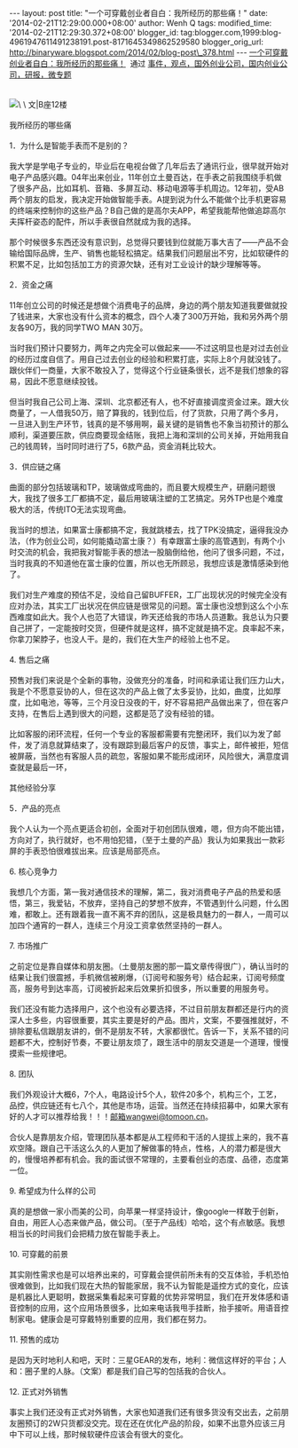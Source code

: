 --- layout: post title: "一个可穿戴创业者自白：我所经历的那些痛！" date:
'2014-02-21T12:29:00.000+08:00' author: Wenh Q tags: modified\_time:
'2014-02-21T12:29:30.372+08:00' blogger\_id:
tag:blogger.com,1999:blog-4961947611491238191.post-8171645349862529580
blogger\_orig\_url:
http://binaryware.blogspot.com/2014/02/blog-post\_378.html ---
[一个可穿戴创业者自白：我所经历的那些痛！](http://www.kuailiyu.com/article/8387.html)  通过
[事件，观点，国外创业公司，国内创业公司，研报，微专题](http://www.kuailiyu.com/)\
\
\
![](https://images-blogger-opensocial.googleusercontent.com/gadgets/proxy?url=http%3A%2F%2Fwww.kuailiyu.com%2Fuploadfile%2F2014%2F0221%2F20140221112603346.jpeg&container=blogger&gadget=a&rewriteMime=image%2F*)\
\
文|B座12楼\
\
我所经历的哪些痛\
\
1．为什么是智能手表而不是别的？\
\
我大学是学电子专业的，毕业后在电视台做了几年后去了通讯行业，很早就开始对电子产品感兴趣。04年出来创业，11年创立土曼百达，在手表之前我围绕手机做了很多产品，比如耳机、音箱、多屏互动、移动电源等手机周边。12年初，受AB两个朋友的启发，我决定开始做智能手表。A提到说为什么不能做个比手机更容易的终端来控制你的这些产品？B自己做的是高尔夫APP，希望我能帮他做追踪高尔夫挥杆姿态的配件，所以手表很自然就成为我的选择。\
\
那个时候很多东西还没有意识到，总觉得只要钱到位就能万事大吉了——产品不会输给国际品牌，生产、销售也能轻松搞定。结果我们问题层出不穷，比如软硬件的积累不足，比如包括加工方的资源欠缺，还有对工业设计的缺少理解等等。\
\
2．资金之痛\
\
11年创立公司的时候还是想做个消费电子的品牌，身边的两个朋友知道我要做就投了钱进来，大家也没有什么资本的概念，四个人凑了300万开始，我和另外两个朋友各90万，我的同学TWO
MAN 30万。\
\
当时我们预计只要努力，两年之内完全可以做起来——不过这明显也是对过去创业的经历过度自信了。用自己过去创业的经验和积累打底，实际上8个月就没钱了。跟伙伴们一商量，大家不敢投入了，觉得这个行业链条很长，远不是我们想象的容易，因此不愿意继续投钱。\
\
但当时我自己公司上海、深圳、北京都还有人，也不好直接调度资金过来。跟大伙商量了，一人借我50万，赔了算我的，钱到位后，付了货款，只用了两个多月，一旦进入到生产环节，钱真的是不够用啊，最关键的是销售也不象当初预计的那么顺利，渠道要压款，供应商要现金结账，我把上海和深圳的公司关掉，开始用我自己的钱周转，当时同时进行了5，6款产品，资金消耗比较大。\
\
3．供应链之痛\
\
曲面的部分包括玻璃和TP，玻璃做成弯曲的，而且要大规模生产，研磨问题很大，我找了很多工厂都搞不定，最后用玻璃注塑的工艺搞定。另外TP也是个难度极大的活，传统ITO无法实现弯曲。\
\
我当时的想法，如果富士康都搞不定，我就跳楼去，找了TPK没搞定，逼得我没办法，（作为创业公司，如何能撬动富士康？）有幸跟富士康的高管遇到，有两个小时交流的机会，我把我对智能手表的想法一股脑倒给他，他问了很多问题，不过，当时我真的不知道他在富士康的位置，所以也无所顾忌，我想应该是激情感染到他了。\
\
我们对生产难度的预估不足，没给自己留BUFFER，工厂出现状况的时候完全没有应对办法，其实工厂出状况在供应链是很常见的问题。富士康也没想到这么个小东西难度如此大。我个人也范了大错误，昨天还给我的市场人员道歉。我总认为只要自己拼了，一定能按时交货，但硬件就是这样，搞不定就是搞不定。良率起不来，你拿刀架脖子，也没人干。是的，我们在大生产的经验上也不足。\
\
4. 售后之痛\
\
预售对我们来说是个全新的事物，没做充分的准备，时间和承诺让我们压力山大，我是个不愿意妥协的人，但在这次的产品上做了太多妥协，比如，曲度，比如厚度，比如电池，等等，三个月没日没夜的干，好不容易把产品做出来了，但在客户支持，在售后上遇到很大的问题，这都是范了没有经验的错。\
\
比如客服的闭环流程，任何一个专业的客服都需要有完整闭环，我们以为发了邮件，发了消息就算结束了，没有跟踪到最后客户的反馈，事实上，邮件被拒，短信被屏蔽，当然也有客服人员的疏忽，客服如果不能形成闭环，风险很大，满意度调查就是最后一环，\
\
其他经验分享\
\
5．产品的亮点\
\
我个人认为一个亮点更适合初创，全面对于初创团队很难，嗯，但方向不能出错，方向对了，执行就好，也不用怕犯错，（至于土曼的产品）我认为如果我出一款彩屏的手表恐怕很难拔出来。应该是局部亮点。\
\
6. 核心竞争力\
\
我想几个方面，第一我对通信技术的理解，第二，我对消费电子产品的热爱和感悟，第三，我爱钻，不放弃，坚持自己的梦想不放弃，不管遇到什么问题，什么困难，都敢上。还有跟着我一直不离不弃的团队，这是极具魅力的一群人，一周可以加四个通宵的一群人，连续三个月没工资拿依然坚持的一群人。\
\
7. 市场推广\
\
之前定位是靠自媒体和朋友圈。（土曼朋友圈的那一篇文章传得很广），确认当时的结果让我们很震撼，手机微信被刷爆，（订阅号和服务号）结合起来，订阅号频度高，服务号到达率高，订阅被折起来后效果折扣很多，所以重要的用服务号。\
\
我们还没有能力选择用户，这个也没有必要选择，不过目前朋友群都还是行内的资深人士多些，内容很重要，其实主要是好的产品。图片，文案，不要强推就好，不排除要私信跟朋友讲的，倒不是朋友不转，大家都很忙。告诉一下，关系不错的问题都不大，控制好节奏，不要让朋友烦了，跟生活中的朋友交道是一个道理，慢慢摸索一些规律吧。\
\
8. 团队\
\
我们外观设计大概6，7个人，电路设计5个人，软件20多个，机构三个，工艺，品控，供应链还有七八个，其他是市场，运营。当然还在持续招募中，如果大家有好的人才可以推荐给我！！！邮箱wangwei@tomoon.cn。\
\
合伙人是靠朋友介绍，管理团队基本都是从工程师和干活的人提拔上来的，我不喜欢空降。跟自己干活这么久的人更加了解做事的特点，性格，人的潜力都是很大的，慢慢培养都有机会。我的面试很不常理的，主要看创业的态度、品德，态度第一位。\
\
9. 希望成为什么样的公司\
\
真的是想做一家小而美的公司，向苹果一样坚持设计，像google一样敢于创新，自由，用匠人心态来做产品，做公司。（至于产品线）哈哈，这个有点敏感。我想相当长的时间我们会把精力放在智能手表上。\
\
10. 可穿戴的前景\
\
其实刚性需求也是可以培养出来的，可穿戴会提供前所未有的交互体验，手机恐怕很难做到，比如我们现在大热的智能家居，我不认为智能是遥控方式的变化，应该是机器比人更聪明，数据采集看起来可穿戴的优势非常明显，我们在开发体感和语音控制的应用，这个应用场景很多，比如来电话我甩手挂断，抬手接听。用语音控制家电。健康会是可穿戴特别重要的应用，我们都在努力。\
\
11. 预售的成功\
\
是因为天时地利人和吧，天时：三星GEAR的发布，地利：微信这样好的平台；人和：圈子里的人脉。（文案）都是我们自己写的包括我的合伙人。\
\
12. 正式对外销售\
\
事实上我们还没有正式对外销售，大家也知道我们还有很多货没有交出去，之前朋友圈预订的2W只货都没交完。现在还在优化产品的阶段，如果不出意外应该三月中下可以上线，那时候软硬件应该会有很大的变化。

